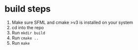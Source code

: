 # build steps

1. Make sure SFML and cmake >v3 is installed on your system
2. cd into the repo
3. Run `mkdir build`
4. Run `cmake ..`
5. Run `make`
